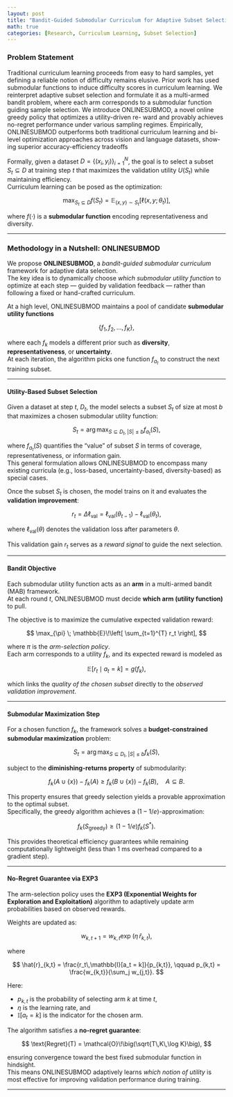 ```yaml
---
layout: post
title: "Bandit-Guided Submodular Curriculum for Adaptive Subset Selection"
math: true
categories: [Research, Curriculum Learning, Subset Selection]
---
```


### Problem Statement

Traditional curriculum learning proceeds from easy to hard samples, yet defining
a reliable notion of difficulty remains elusive. Prior work has used submodular
functions to induce difficulty scores in curriculum learning. We reinterpret adaptive
subset selection and formulate it as a multi-armed bandit problem, where each
arm corresponds to a submodular function guiding sample selection. We introduce
ONLINESUBMOD, a novel online greedy policy that optimizes a utility-driven re-
ward and provably achieves no-regret performance under various sampling regimes.
Empirically, ONLINESUBMOD outperforms both traditional curriculum learning
and bi-level optimization approaches across vision and language datasets, show-
ing superior accuracy-efficiency tradeoffs


Formally, given a dataset $D = \{(x_i, y_i)\}_{i=1}^N$, the goal is to select a subset  
$S_t \subseteq D$ at training step $t$ that maximizes the validation utility $U(S_t)$ while maintaining efficiency.  
Curriculum learning can be posed as the optimization:

$$
\max_{S_t \subseteq D} f(S_t) = \mathbb{E}_{(x,y)\sim S_t} [ \ell(x, y; \theta_t) ],
$$

where $f(\cdot)$ is a **submodular function** encoding representativeness and diversity.

---
###  Methodology in a Nutshell: ONLINESUBMOD

We propose **ONLINESUBMOD**, a *bandit-guided submodular curriculum* framework for adaptive data selection.  
The key idea is to dynamically choose *which submodular utility function* to optimize at each step — guided by validation feedback — rather than following a fixed or hand-crafted curriculum.

At a high level, ONLINESUBMOD maintains a pool of candidate **submodular utility functions**

$$
\{f_1, f_2, \dots, f_K\},
$$

where each $f_k$ models a different prior such as **diversity**, **representativeness**, or **uncertainty**.  
At each iteration, the algorithm picks one function $f_{a_t}$ to construct the next training subset.

---

####  Utility-Based Subset Selection

Given a dataset at step $t$, $D_t$, the model selects a subset $S_t$ of size at most $b$ that maximizes a chosen submodular utility function:

$$
S_t = \arg\max_{S \subseteq D_t,\; |S| \le b} f_{a_t}(S),
$$

where $f_{a_t}(S)$ quantifies the “value” of subset $S$ in terms of coverage, representativeness, or information gain.  
This general formulation allows ONLINESUBMOD to encompass many existing curricula (e.g., loss-based, uncertainty-based, diversity-based) as special cases.

Once the subset $S_t$ is chosen, the model trains on it and evaluates the **validation improvement**:

$$
r_t = \Delta \ell_{\text{val}}
    = \ell_{\text{val}}(\theta_{t-1})
    - \ell_{\text{val}}(\theta_t),
$$

where $\ell_{\text{val}}(\theta)$ denotes the validation loss after parameters $\theta$.

This validation gain $r_t$ serves as a *reward signal* to guide the next selection.

---

####  Bandit Objective

Each submodular utility function acts as an **arm** in a multi-armed bandit (MAB) framework.  
At each round $t$, ONLINESUBMOD must decide **which arm (utility function)** to pull.

The objective is to maximize the cumulative expected validation reward:

$$
\max_{\pi} \; \mathbb{E}\!\left[ \sum_{t=1}^{T} r_t \right],
$$

where $\pi$ is the *arm-selection policy*.  
Each arm corresponds to a utility $f_k$, and its expected reward is modeled as

$$
\mathbb{E}[r_t \mid a_t = k] = g(f_k),
$$

which links the *quality of the chosen subset* directly to the *observed validation improvement*.

---

####  Submodular Maximization Step

For a chosen function $f_k$, the framework solves a **budget-constrained submodular maximization** problem:

$$
S_t = \arg\max_{S \subseteq D_t,\; |S| \le b} f_k(S),
$$

subject to the **diminishing-returns property** of submodularity:

$$
f_k(A \cup \{x\}) - f_k(A)
  \ge
  f_k(B \cup \{x\}) - f_k(B),
  \quad A \subseteq B.
$$

This property ensures that greedy selection yields a provable approximation to the optimal subset.  
Specifically, the greedy algorithm achieves a $(1 - 1/e)$-approximation:

$$
f_k(S_{\text{greedy}}) \ge (1 - 1/e) f_k(S^*).
$$

This provides theoretical efficiency guarantees while remaining computationally lightweight (less than 1 ms overhead compared to a gradient step).

---

####  No-Regret Guarantee via EXP3

The arm-selection policy uses the **EXP3 (Exponential Weights for Exploration and Exploitation)** algorithm to adaptively update arm probabilities based on observed rewards.

Weights are updated as:

$$
w_{k,t+1} = w_{k,t} \exp\!\big(\eta\,\hat{r}_{k,t}\big),
$$

where  

$$
\hat{r}_{k,t}
  = \frac{r_t\,\mathbb{I}[a_t = k]}{p_{k,t}},
  \qquad
  p_{k,t}
  = \frac{w_{k,t}}{\sum_j w_{j,t}}.
$$

Here:
- $p_{k,t}$ is the probability of selecting arm $k$ at time $t$,  
- $\eta$ is the learning rate, and  
- $\mathbb{I}[a_t = k]$ is the indicator for the chosen arm.

The algorithm satisfies a **no-regret guarantee**:

$$
\text{Regret}(T)
  = \mathcal{O}\!\big(\sqrt{T\,K\,\log K}\big),
$$

ensuring convergence toward the best fixed submodular function in hindsight.  
This means ONLINESUBMOD adaptively learns *which notion of utility* is most effective for improving validation performance during training.

---

